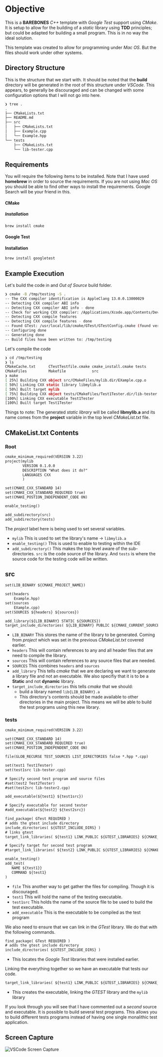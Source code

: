 # Objective

This is a **BAREBONES** *C++* template with *Google Test* support using *CMake*. It is setup to allow for the building of a *static* library using **TDD** principles; but could be adapted for building a small program. This is in no way the ideal solution.

This template was created to allow for programming under *Mac OS*. But the files should work under other systems.

## Directory Structure

This is the structure that we start with. It should be noted that the **build** directory will be generated in the root of this structure under *VSCode*. This appears, to generally be discouraged and can be changed with some configuration options that I will not go into here.

```sh
❯ tree .
.
├── CMakeLists.txt
├── README.md
├── src
│   ├── CMakeLists.txt
│   ├── Example.cpp
│   └── Example.hpp
└── tests
    ├── CMakeLists.txt
    └── lib-tester.cpp

```

## Requirements

You will require the following items to be installed. Note that I have used **homebrew** in order to source the requirements. If you are not using *Mac OS* you should be able to find other ways to install the requirements. Google Search will be your friend in this.

#### CMake

##### Installation

```sh
brew install cmake
```

#### Google Test

#### Installation

```sh
brew install googletest
```

## Example Execution

Let's build the code in and *Out of Source* build folder.

```sh
❯ cmake -B /tmp/testing -S .
-- The CXX compiler identification is AppleClang 13.0.0.13000029
-- Detecting CXX compiler ABI info
-- Detecting CXX compiler ABI info - done
-- Check for working CXX compiler: /Applications/Xcode.app/Contents/Developer/Toolchains/XcodeDefault.xctoolchain/usr/bin/c++ - skipped
-- Detecting CXX compile features
-- Detecting CXX compile features - done
-- Found GTest: /usr/local/lib/cmake/GTest/GTestConfig.cmake (found version "1.11.0")  
-- Configuring done
-- Generating done
-- Build files have been written to: /tmp/testing
```

Let's compile the code

```sh
❯ cd /tmp/testing
❯ ls
CMakeCache.txt      CTestTestfile.cmake cmake_install.cmake tests
CMakeFiles          Makefile            src
❯ make
[ 25%] Building CXX object src/CMakeFiles/mylib.dir/EXample.cpp.o
[ 50%] Linking CXX static library libmylib.a
[ 50%] Built target mylib
[ 75%] Building CXX object tests/CMakeFiles/Test1Tester.dir/lib-tester.cpp.o
[100%] Linking CXX executable Test1Tester
[100%] Built target Test1Tester
```

Things to note: The generated *static library* will be called **libmylib.a** and its name comes from the **project** variable in the top level *CMakeList.txt* file.

## CMakeList.txt Contents

### Root

```txt
cmake_minimum_required(VERSION 3.22)
project(mylib
        VERSION 0.1.0.0
        DESCRIPTION "What does it do?"
        LANGUAGES CXX
        )

set(CMAKE_CXX_STANDARD 14)
set(CMAKE_CXX_STANDARD_REQUIRED true)
set(CMAKE_POSTION_INDEPENDENT_CODE ON)

enable_testing()

add_subdirectory(src)
add_subdirectory(tests)
```

The *project* label here is being used to set several variables.

- `mylib` This is used to set the library's name -> `libmylib.a`
- `enable_testing()` This is used to enable to testing within the IDE
- `add_subdirectory()` This makes the top level aware of the sub-directories. `src` is the code source of the library. And `tests` is where the source code for the testing code will be written.

## src

```txt
set(LIB_BINARY ${CMAKE_PROJECT_NAME})

set(headers
    Example.hpp)
set(sources
    EXample.cpp)
set(SOURCES ${headers} ${sources})

add_library(${LIB_BINARY} STATIC ${SOURCES})
target_include_directories( ${LIB_BINARY} PUBLIC ${CMAKE_CURRENT_SOURCE_DIR})
```

- `LIB_BINARY` This stores the name of the library to be generated. Coming from *project* which was set in the previous *CMakeList.txt* covered earlier.
- `headers` This will contain references to any and all header files that are need to compile the library.
- `sources` This will contain references to any source files that are needed.
- `SOURCES` This combines `headers` and `sources`
- `add_library` This tells *cmake* that we are declaring we want to generate a library file and not an executable. We also specifiy that it is to be a **Static** and not **dynamic** library.
- `target_include_directories` this tells *cmake* that we should:
  - build a library named `lib{LIB_BINARY}.a`
  - This directory's contents should be made available to other directories in the main project. This means we will be able to build the test programs using this new library.

### tests

```txt
cmake_minimum_required(VERSION 3.22)

set(CMAKE_CXX_STANDARD 14)
set(CMAKE_CXX_STANDARD_REQUIRED true)
set(CMAKE_POSTION_INDEPENDENT_CODE ON)

file(GLOB_RECURSE TEST_SOURCES LIST_DIRECTORIES false *.hpp *.cpp)

set(test1 Test1Tester)
set(test1src lib-tester.cpp)

# Specify second test program and source files
#set(test2 Test2Tester)
#set(test2src lib-tester2.cpp)

add_executable(${test1} ${test1src})

# Specify executable for second tester
#add_executable(${test2} ${test2src})

find_package( GTest REQUIRED )      
# adds the gtest include directory
include_directories( ${GTEST_INCLUDE_DIRS} )
# links gtest
target_link_libraries( ${test1} LINK_PUBLIC ${GTEST_LIBRARIES} ${CMAKE_PROJECT_NAME})

# Specify target for second test program
#target_link_libraries( ${test2} LINK_PUBLIC ${GTEST_LIBRARIES} ${CMAKE_PROJECT_NAME})

enable_testing()
add_test(
   NAME ${test1}}
   COMMAND ${test1}
)
```

- `file` This another way to get gather the files for compiling. Though it is discouraged.
- `test1` This will hold the name of the testing executable.
- `test1src` This holds the name of the source file to be used to build the test executable.
- `add_executable` This is the executable to be compiled as the test program

We also need to ensure that we can link in the *GTest* library. We do that with the following commands.

```txt
find_package( GTest REQUIRED )      
# adds the gtest include directory
include_directories( ${GTEST_INCLUDE_DIRS} )

```

- This locates the *Google Test* libraries that were installed earlier.

Linking the everything together so we have an executable that tests our code.

```txt
target_link_libraries( ${test1} LINK_PUBLIC ${GTEST_LIBRARIES} ${CMAKE_PROJECT_NAME})
```

- This creates the executable, linking the *GTEST* library and the `mylib` library

If you look through you will see that I have commented out a *second* source and executable. It is possible to build several test programs. This allows you to build different tests programs instead of having one single monalithic test application.



## Screen Capture

![VSCode Screen Capture](C++-CMake-Library-Development.png)